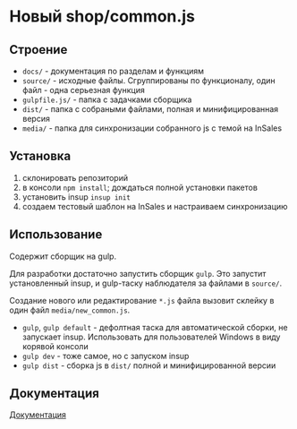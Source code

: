 # Новый shop/common.js

## Строение

* `docs/` - документация по разделам и функциям
* `source/` - исходные файлы. Сгруппированы по функционалу, один файл - одна серьезная функция
* `gulpfile.js/` - папка с задачками сборщика
* `dist/` - папка с собраными файлами, полная и минифицированная версия
* `media/` - папка для синхронизации собранного js с темой на InSales

## Установка

1. склонировать репозиторий
2. в консоли `npm install`; дождаться полной установки пакетов
3. установить insup `insup init`
4. создаем тестовый шаблон на InSales и настраиваем синхронизацию

## Использование

Содержит сборщик на gulp.

Для разработки достаточно запустить сборщик `gulp`. Это запустит установленный insup, и gulp-таску наблюдателя за файлами в `source/`.

Создание нового или редактирование `*.js` файла вызовит склейку в один файл `media/new_common.js`.

* `gulp`, `gulp default` - дефолтная таска для автоматической сборки, не запускает insup. Использовать для пользователей Windows в виду корявой консоли
* `gulp dev` - тоже самое, но с запуском insup
* `gulp dist` - сборка js в `dist/` полной и минифицированной версии

## Документация

[Документация](docs/readme.md)